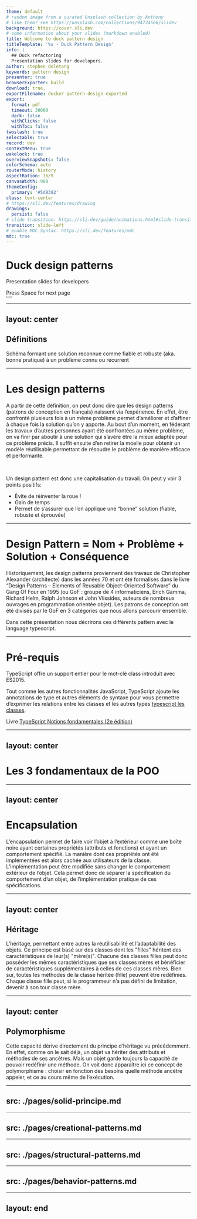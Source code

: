 ```yaml
---
theme: default
# random image from a curated Unsplash collection by Anthony
# like them? see https://unsplash.com/collections/94734566/slidev
background: https://cover.sli.dev
# some information about your slides (markdown enabled)
title: Welcome to duck pattern design
titleTemplate: '%s - Duck Pattern Design'
info: |
  ## Duck refactoring
  Presentation slides for developers.
author: stephen deletang
keywords: pattern design
presenter: true
browserExporter: build
download: true,
exportFilename: ducker-pattern-design-exported
export:
  format: pdf
  timeout: 30000
  dark: false
  withClicks: false
  withToc: false
twoslash: true
selectable: true
record: dev
contextMenu: true
wakelock: true
overviewSnapshots: false
colorSchema: auto
routerMode: history
aspectRation: 16/9
canvasWidth: 980
themeConfig:
  primary: '#5d8392'
class: text-center
# https://sli.dev/features/drawing
drawings:
  persist: false
# slide transition: https://sli.dev/guide/animations.html#slide-transitions
transition: slide-left
# enable MDC Syntax: https://sli.dev/features/mdc
mdc: true
---
```


# Duck design patterns

Presentation slides for developers

<div @click="$slidev.nav.next" class="mt-12 py-1" hover:bg="white op-10">
  Press Space for next page <carbon:arrow-right />
</div>

<div class="abs-br m-6 text-xl">
  <button @click="$slidev.nav.openInEditor()" title="Open in Editor" class="slidev-icon-btn">
    <carbon:edit />
  </button>
  <a href="https://github.com/stephen-shopopop/duck-pattern-design" target="_blank" class="slidev-icon-btn">
    <carbon:logo-github />
  </a>
</div>

<!--
The last comment block of each slide will be treated as slide notes. It will be visible and editable in Presenter Mode along with the slide. [Read more in the docs](https://sli.dev/guide/syntax.html#notes)
-->

---
layout: center
---

## Définitions

Schéma formant une solution reconnue comme fiable et robuste (aka. bonne pratique) à un problème connu ou récurrent

---

# Les design patterns

A partir de cette définition, on peut donc dire que les design patterns (patrons de conception en français) naissent via l’expérience. En effet, être confronté plusieurs fois à un même problème permet d’améliorer et d’affiner à chaque fois la solution qu’on y apporte. Au bout d’un moment, en fédérant les travaux d’autres personnes ayant été confrontées au même problème, on va finir par aboutir à une solution qui s’avère être la mieux adaptée pour ce problème précis. Il suffit ensuite d’en retirer la moelle pour obtenir un modèle réutilisable permettant de résoudre le problème de manière efficace et performante.

<br>

Un design pattern est donc une capitalisation du travail. On peut y voir 3 points positifs:

- Évite de réinventer la roue !
- Gain de temps
- Permet de s’assurer que l’on applique une “bonne” solution (fiable, robuste et éprouvée)

---

# Design Pattern = Nom + Problème + Solution + Conséquence

Historiquement, les design patterns proviennent des travaux de Christopher Alexander (architecte) dans les années 70 et ont été formalisés dans le livre “Design Patterns – Elements of Reusable Object-Oriented Software” du Gang Of Four en 1995 (ou GoF : groupe de 4 informaticiens, Erich Gamma, Richard Helm, Ralph Johnson et John Vlissides, auteurs de nombreux ouvrages en programmation orientée objet). Les patrons de conception ont été divisés par le GoF en 3 catégories que nous allons parcourir ensemble.

Dans cette présentation nous décrirons ces différents pattern avec le language typescript.

---

# Pré-requis

TypeScript offre un support entier pour le mot-clé class introduit avec ES2015.

Tout comme les autres fonctionnalités JavaScript, TypeScript ajoute les annotations de type et autres éléments de syntaxe pour vous permettre d’exprimer les relations entre les classes et les autres types [typescript les classes](https://www.typescriptlang.org/fr/docs/handbook/2/classes.html).

Livre [TypeScript Notions fondamentales (2e édition)](https://www.editions-eni.fr/livre/typescript-notions-fondamentales-2e-edition-9782409041266)

---
layout: center
---

# Les 3 fondamentaux de la POO

---
layout: center
---

# Encapsulation

L’encapsulation permet de faire voir l’objet à l’extérieur comme une boîte noire ayant certaines propriétés (attributs et fonctions) et ayant un comportement spécifié. La manière dont ces propriétés ont été implémentées est alors cachée aux utilisateurs de la classe. L’implémentation peut être modifiée sans changer le comportement extérieur de l’objet. Cela permet donc de séparer la spécification du comportement d’un objet, de l’implémentation pratique de ces spécifications.

---
layout: center
---

## Héritage

L’héritage, permettant entre autres la réutilisabilité et l’adaptabilité des objets. Ce principe est basé sur des classes dont les "filles" héritent des caractéristiques de leur(s) "mère(s)". Chacune des classes filles peut donc posséder les mêmes caractéristiques que ses classes mères et bénéficier de caractéristiques supplémentaires à celles de ces classes mères. Bien sur, toutes les méthodes de la classe héritée (fille) peuvent être redéfinies. Chaque classe fille peut, si le programmeur n’a pas défini de limitation, devenir à son tour classe mère.

---
layout: center
---

## Polymorphisme

Cette capacité dérive directement du principe d’héritage vu précédemment. En effet, comme on le sait déjà, un objet va hériter des attributs et méthodes de ses ancêtres. Mais un objet garde toujours la capacité de pouvoir redéfinir une méthode. On voit donc apparaître ici ce concept de polymorphisme : choisir en fonction des besoins quelle méthode ancêtre appeler, et ce au cours même de l’exécution.

---
src: ./pages/solid-principe.md
---

---
src: ./pages/creational-patterns.md
---

---
src: ./pages/structural-patterns.md
---

---
src: ./pages/behavior-patterns.md
---

---
layout: end
---
